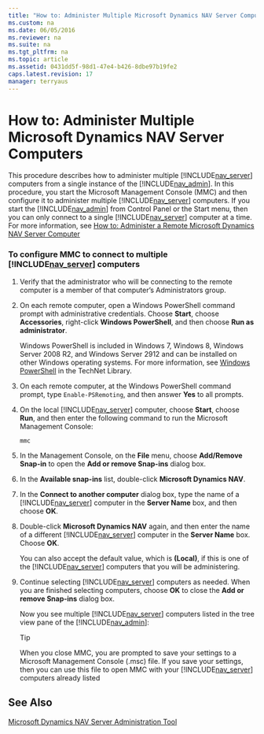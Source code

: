 ```yaml
---
title: "How to: Administer Multiple Microsoft Dynamics NAV Server Computers"
ms.custom: na
ms.date: 06/05/2016
ms.reviewer: na
ms.suite: na
ms.tgt_pltfrm: na
ms.topic: article
ms.assetid: 0431dd5f-98d1-47e4-b426-8dbe97b19fe2
caps.latest.revision: 17
manager: terryaus
---
```

# How to: Administer Multiple Microsoft Dynamics NAV Server Computers
This procedure describes how to administer multiple [!INCLUDE[nav_server](../dynamics-nav/includes/nav_server_md.md)] computers from a single instance of the [!INCLUDE[nav_admin](../dynamics-nav/includes/nav_admin_md.md)]. In this procedure, you start the Microsoft Management Console \(MMC\) and then configure it to administer multiple [!INCLUDE[nav_server](../dynamics-nav/includes/nav_server_md.md)] computers. If you start the [!INCLUDE[nav_admin](../dynamics-nav/includes/nav_admin_md.md)] from Control Panel or the Start menu, then you can only connect to a single [!INCLUDE[nav_server](../dynamics-nav/includes/nav_server_md.md)] computer at a time. For more information, see [How to: Administer a Remote Microsoft Dynamics NAV Server Computer](../Topic/How%20to:%20Administer%20a%20Remote%20Microsoft%20Dynamics%20NAV%20Server%20Computer.md)  
  
### To configure MMC to connect to multiple [!INCLUDE[nav_server](../dynamics-nav/includes/nav_server_md.md)] computers  
  
1.  Verify that the administrator who will be connecting to the remote computer is a member of that computer’s Administrators group.  
  
2.  On each remote computer, open a Windows PowerShell command prompt with administrative credentials. Choose **Start**, choose **Accessories**, right\-click **Windows PowerShell**, and then choose **Run as administrator**.  
  
     Windows PowerShell is included in Windows 7, Windows 8, Windows Server 2008 R2, and Windows Server 2912 and can be installed on other Windows operating systems. For more information, see [Windows PowerShell](http://go.microsoft.com/fwlink/?LinkId=211847) in the TechNet Library.  
  
3.  On each remote computer, at the Windows PowerShell command prompt, type `Enable-PSRemoting`, and then answer **Yes** to all prompts.  
  
4.  On the local [!INCLUDE[nav_server](../dynamics-nav/includes/nav_server_md.md)] computer, choose **Start**, choose **Run**, and then enter the following command to run the Microsoft Management Console:  
  
    ```  
    mmc  
    ```  
  
5.  In the Management Console, on the **File** menu, choose **Add\/Remove Snap\-in** to open the **Add or remove Snap\-ins** dialog box.  
  
6.  In the **Available snap\-ins** list, double\-click **Microsoft Dynamics NAV**.  
  
7.  In the **Connect to another computer** dialog box, type the name of a [!INCLUDE[nav_server](../dynamics-nav/includes/nav_server_md.md)] computer in the **Server Name** box, and then choose **OK**.  
  
8.  Double\-click **Microsoft Dynamics NAV** again, and then enter the name of a different [!INCLUDE[nav_server](../dynamics-nav/includes/nav_server_md.md)] computer in the **Server Name** box. Choose **OK**.  
  
     You can also accept the default value, which is **\(Local\)**, if this is one of the [!INCLUDE[nav_server](../dynamics-nav/includes/nav_server_md.md)] computers that you will be administering.  
  
9. Continue selecting [!INCLUDE[nav_server](../dynamics-nav/includes/nav_server_md.md)] computers as needed. When you are finished selecting computers, choose **OK** to close the **Add or remove Snap\-ins** dialog box.  
  
     Now you see multiple [!INCLUDE[nav_server](../dynamics-nav/includes/nav_server_md.md)] computers listed in the tree view pane of the [!INCLUDE[nav_admin](../dynamics-nav/includes/nav_admin_md.md)]:  
  
    > [!TIP]  
    >  When you close MMC, you are prompted to save your settings to a Microsoft Management Console \(.msc\) file. If you save your settings, then you can use this file to open MMC with your [!INCLUDE[nav_server](../dynamics-nav/includes/nav_server_md.md)] computers already listed  
  
## See Also  
 [Microsoft Dynamics NAV Server Administration Tool](../dynamics-nav/Microsoft-Dynamics-NAV-Server-Administration-Tool.md)